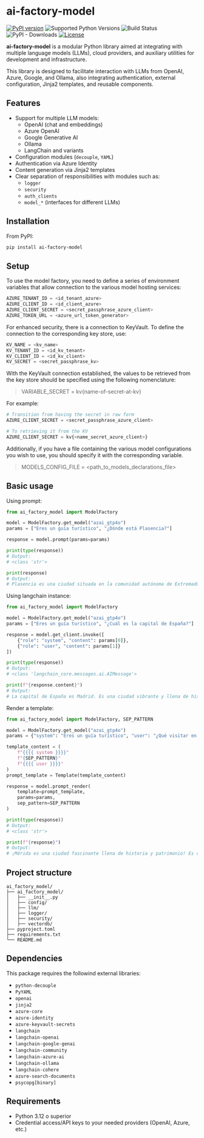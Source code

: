# ai-factory-model


[![PyPI version](https://img.shields.io/pypi/v/ai-factory-model.svg)](https://pypi.org/project/ai-factory-model/)
![Supported Python Versions](https://img.shields.io/pypi/pyversions/ai-factory-model)
![Build Status](https://github.com/jorgegilramos/ai-factory-model/workflows/Python%20package/badge.svg)
![PyPI - Downloads](https://img.shields.io/pypi/dm/ai-factory-model)
[![License](https://img.shields.io/badge/License-Apache%202.0-lightgrey.svg)](https://opensource.org/licenses/Apache-2.0)


**ai-factory-model** is a modular Python library aimed at integrating with multiple language models (LLMs), cloud providers, and auxiliary utilities for development and infrastructure.

This library is designed to facilitate interaction with LLMs from OpenAI, Azure, Google, and Ollama, also integrating authentication, external configuration, Jinja2 templates, and reusable components.

## Features

- Support for multiple LLM models:
  - OpenAI (chat and embeddings)
  - Azure OpenAI
  - Google Generative AI
  - Ollama
  - LangChain and variants
- Configuration modules (`decouple`, `YAML`)
- Authentication via Azure Identity
- Content generation via Jinja2 templates
- Clear separation of responsibilities with modules such as:
  - `logger`
  - `security`
  - `auth_clients`
  - `model_*`  (interfaces for different LLMs)

## Installation

From PyPI:

```bash
pip install ai-factory-model
```


## Setup
To use the model factory, you need to define a series of environment variables that allow connection to the various model hosting services:

```python
AZURE_TENANT_ID = <id_tenant_azure>
AZURE_CLIENT_ID = <id_client_azure>
AZURE_CLIENT_SECRET = <secret_passphrase_azure_client>
AZURE_TOKEN_URL = <azure_url_token_generator>
```

For enhanced security, there is a connection to KeyVault. To define the connection to the corresponding key store, use:
```python
KV_NAME = <kv_name>
KV_TENANT_ID = <id_kv_tenant>
KV_CLIENT_ID = <id_kv_client>
KV_SECRET = <secret_passphrase_kv>
```

With the KeyVault connection established, the values to be retrieved from the key store should be specified using the following nomenclature:

> VARIABLE_SECRET = kv{name-of-secret-at-kv}

For example:
```python
# Transition from having the secret in raw form
AZURE_CLIENT_SECRET = <secret_passphrase_azure_client>

# To retrieving it from the KV
AZURE_CLIENT_SECRET = kv{<name_secret_azure_client>}
```

Additionally, if you have a file containing the various model configurations you wish to use, you should specify it with the corresponding variable.

> MODELS_CONFIG_FILE = <path_to_models_declarations_file>

## Basic usage

Using prompt:
```python
from ai_factory_model import ModelFactory

model = ModelFactory.get_model("azai_gtp4o")
params = ["Eres un guía turístico", "¿Dónde está Plasencia?"]

response = model.prompt(params=params)

print(type(response))
# Output:
# <class 'str'>

print(response)
# Output:
# Plasencia es una ciudad situada en la comunidad autónoma de Extremadura, en el oeste de España. Se encuentra en la provincia de Cáceres, a orillas del río Jerte. Plasencia está aproximadamente a unos 80 kilómetros al norte de la ciudad de Cáceres y a unos 250 kilómetros al oeste de Madrid. Es conocida por su casco histórico, que incluye la Catedral de Plasencia, y por su cercanía al Valle del Jerte, famoso por sus cerezos en flor.

```


Using langchain instance:
```python
from ai_factory_model import ModelFactory

model = ModelFactory.get_model("azai_gtp4o")
params = ["Eres un guía turístico", "¿Cuál es la capital de España?"]

response = model.get_client.invoke([
    {"role": "system", "content": params[0]},
    {"role": "user", "content": params[1]}
])

print(type(response))
# Output:
# <class 'langchain_core.messages.ai.AIMessage'>

print(f"{response.content}")
# Output:
# La capital de España es Madrid. Es una ciudad vibrante y llena de historia, conocida por su rica cultura, su arquitectura impresionante y su animada vida nocturna. Además, Madrid alberga importantes museos como el Museo del Prado y el Museo Reina Sofía, así como el Palacio Real y el Parque del Retiro.
```

Render a template:
```python
from ai_factory_model import ModelFactory, SEP_PATTERN

model = ModelFactory.get_model("azai_gtp4o")
params = {"system": "Eres un guía turístico", "user": "¿Qué visitar en Mérida de Extremadura?"}

template_content = (
    f"{{{{ system }}}}"
    f"{SEP_PATTERN}"
    f"{{{{ user }}}}"
)
prompt_template = Template(template_content)

response = model.prompt_render(
    template=prompt_template,
    params=params,
    sep_pattern=SEP_PATTERN
)

print(type(response))
# Output:
# <class 'str'>

print(f"{response}")
# Output:
# ¡Mérida es una ciudad fascinante llena de historia y patrimonio! Es conocida por su impresionante legado romano, ya que fue una de las ciudades más importantes de la antigua Hispania. Aquí tienes una lista de los lugares imprescindibles que deberías visitar en Mérida: [...]
```



## Project structure

```
ai_factory_model/
├── ai_factory_model/
│   ├── __init__.py
│   ├── config/
│   ├── llm/
│   ├── logger/
│   ├── security/
│   ├── vectordb/
├── pyproject.toml
├── requirements.txt
└── README.md
```

## Dependencies

This package requires the followind external libraries:

- `python-decouple`
- `PyYAML`
- `openai`
- `jinja2`
- `azure-core`
- `azure-identity`
- `azure-keyvault-secrets`
- `langchain`
- `langchain-openai`
- `langchain-google-genai`
- `langchain-community`
- `langchain-azure-ai`
- `langchain-ollama`
- `langchain-cohere`
- `azure-search-documents`
- `psycopg[binary]`


## Requirements
- Python 3.12 o superior
- Credential access/API keys to your needed providers (OpenAI, Azure, etc.)
